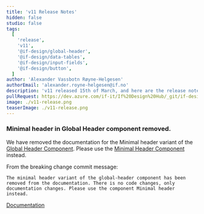 ```yaml
---
title: 'v11 Release Notes'
hidden: false
studio: false
tags:
  [
    'release',
    'v11',
    '@if-design/global-header',
    '@if-design/data-tables',
    '@if-design/input-fields',
    '@if-design/button',
  ]
author: 'Alexander Vassbotn Røyne-Helgesen'
authorEmail: 'alexander.royne-helgesen@if.no'
description: 'v11 released 15th of March, and here are the release notes, and any notable changes are described.'
pullRequest: https://dev.azure.com/if-it/If%20Design%20Hub/_git/if-design-system/pullrequest/39902
image: ./v11-release.png
teaserImage: ./v11-release.png
---
```


### Minimal header in Global Header component removed.

We have removed the documentation for the Minimal header variant of the [Global Header Component](/components/page-sections/global-header). Please use the [Minimal Header Component](/components/minimal-header) instead.

From the breaking change commit message:

    The minimal header variant of the global-header component has been
    removed from the documentation. There is no code changes, only
    documentation changes. Please use the component Minimal header instead.

<a href="/components/page-sections/global-header" class="if button secondary">Documentation</a>
